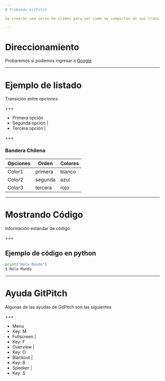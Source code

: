 ```yaml
---
# Probando GitPitch

Se crearán una serie de slides para ver como se comportan en sus transiciones

---
```

# Direccionamiento 

Probaremos si podemos ingresar a [Google](http://www.google.cl)

---

# Ejemplo de listado

Transición entre *opciones*.

+++

- Primera opción
- Segunda opción |
- Tercera opción |

+++

### Bandera Chilena

Opciones | Orden | Colores 
 --- | --- | --- 
Color1 | primera | blanco
Color2 | segunda | azul
Color3 | tercera | rojo

---

# Mostrando Código

Información estándar de código

+++

## Ejemplo de código en python

```python
print("Hola Mundo")
$ Hola Mundo
```

---

# Ayuda GitPitch

Algunas de las ayudas de GitPitch son las siguientes

+++ 

- Menu
 - Key: M 
- Fullscreen |
 - Key: F 
- Overview |
 - Key: O 
- Blackout |
 - Key: B 
- Speeker |
 - Key: S 